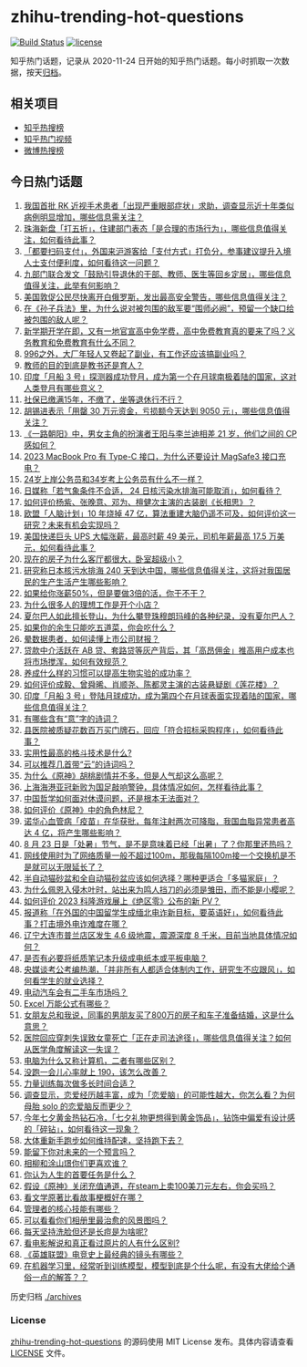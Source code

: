 # zhihu-trending-hot-questions

[![Build Status](https://github.com/justjavac/zhihu-trending-hot-questions/workflows/ci/badge.svg?branch=master)](https://github.com/justjavac/zhihu-trending-hot-questions/actions)
[![license](https://img.shields.io/github/license/justjavac/zhihu-trending-hot-questions)](https://github.com/justjavac/zhihu-trending-hot-questions/blob/master/LICENSE)

知乎热门话题，记录从 2020-11-24
日开始的知乎热门话题。每小时抓取一次数据，按天[归档](./archives)。

## 相关项目

- [知乎热搜榜](https://github.com/justjavac/zhihu-trending-top-search)
- [知乎热门视频](https://github.com/justjavac/zhihu-trending-hot-video)
- [微博热搜榜](https://github.com/justjavac/weibo-trending-hot-search)

## 今日热门话题

<!-- BEGIN -->
<!-- 最后更新时间 Thu Aug 24 2023 06:13:39 GMT+0800 (China Standard Time) -->

1. [我国首批 RK 近视手术患者「出现严重眼部症状」求助，调查显示近十年类似病例明显增加，哪些信息需关注？](https://www.zhihu.com/question/618710910)
1. [珠海新盘「打五折」，住建部门表态「是合理的市场行为」，哪些信息值得关注，如何看待此事？](https://www.zhihu.com/question/618739911)
1. [「都要扫码支付」，外国来沪游客给「支付方式」打负分，参事建议提升入境人士支付便利度，如何看待这一问题？](https://www.zhihu.com/question/618743422)
1. [九部门联合发文「鼓励引导退休的干部、教师、医生等回乡定居」，哪些信息值得关注，此举有何影响？](https://www.zhihu.com/question/618708564)
1. [美国敦促公民尽快离开白俄罗斯，发出最高安全警告，哪些信息值得关注？](https://www.zhihu.com/question/618522602)
1. [在《孙子兵法》里，为什么说对被包围的敌军要“围师必阙”，预留一个缺口给被包围的敌人呢？](https://www.zhihu.com/question/27852557)
1. [新学期开学在即，又有一地官宣高中免学费，高中免费教育真的要来了吗？义务教育和免费教育有什么不同？](https://www.zhihu.com/question/618699796)
1. [996之外，大厂年轻人又卷起了副业，有工作还应该搞副业吗？](https://www.zhihu.com/question/617538762)
1. [教师的目的到底是教书还是育人？](https://www.zhihu.com/question/615609683)
1. [印度「月船 3 号」探测器成功登月，成为第一个在月球南极着陆的国家，这对人类登月有哪些意义？](https://www.zhihu.com/question/618698213)
1. [社保已缴满15年，不缴了，坐等退休行不行？](https://www.zhihu.com/question/618361493)
1. [胡锡进表示「用罄 30 万元资金，亏损额今天达到 9050 元」，哪些信息值得关注？](https://www.zhihu.com/question/618750016)
1. [《一路朝阳》中，男女主角的扮演者王阳与李兰迪相差 21 岁，他们之间的 CP 感如何？](https://www.zhihu.com/question/617573850)
1. [2023 MacBook Pro 有 Type-C 接口，为什么还要设计 MagSafe3 接口充电？](https://www.zhihu.com/question/617207029)
1. [24岁上岸公务员和34岁考上公务员有什么不一样？](https://www.zhihu.com/question/617975503)
1. [日媒称「若气象条件不合适， 24 日核污染水排海可能取消」，如何看待？](https://www.zhihu.com/question/618751365)
1. [如何评价杨紫、张晚意、邓为、檀健次主演的古装剧《长相思》？](https://www.zhihu.com/question/613713341)
1. [欧盟「人脑计划」10 年烧掉 47 亿，算法重建大脑仍遥不可及，如何评价这一研究？未来有机会实现吗？](https://www.zhihu.com/question/618769970)
1. [美国快递巨头 UPS 大幅涨薪，最高时薪 49 美元，司机年薪最高 17.5 万美元，如何看待此事？](https://www.zhihu.com/question/618700882)
1. [现在的房子为什么客厅都很大，卧室超级小？](https://www.zhihu.com/question/284173155)
1. [研究称日本核污水排海 240 天到达中国，哪些信息值得关注，这将对我国居民的生产生活产生哪些影响？](https://www.zhihu.com/question/618704775)
1. [如果给你涨薪50%，但是要做3倍的活，你干不干？](https://www.zhihu.com/question/618723657)
1. [为什么很多人的理想工作是开个小店？](https://www.zhihu.com/question/48548689)
1. [夏尔巴人如此擅长登山，为什么攀登珠穆朗玛峰的各种纪录，没有夏尔巴人？](https://www.zhihu.com/question/509831714)
1. [如果你的余生只能吃五道菜，你会吃什么？](https://www.zhihu.com/question/616482659)
1. [晕数据患者，如何读懂上市公司财报？](https://www.zhihu.com/question/618742246)
1. [贷款中介活跃在 AB 贷、套路贷等灰产背后，其「高昂佣金」推高用户成本也将市场搅浑，如何有效规范？](https://www.zhihu.com/question/618726223)
1. [养成什么样的习惯可以提高生物实验的成功率？](https://www.zhihu.com/question/543028333)
1. [如何评价成毅、曾舜晞、肖顺尧、陈都灵主演的古装悬疑剧《莲花楼》？](https://www.zhihu.com/question/613592893)
1. [印度「月船 3 号」登陆月球成功，成为第四个在月球表面实现着陆的国家，哪些信息值得关注？](https://www.zhihu.com/question/618827522)
1. [有哪些含有“意”字的诗词？](https://www.zhihu.com/question/618763051)
1. [县医院被质疑花数百万买门牌石，回应「符合招标采购程序」，如何看待此事？](https://www.zhihu.com/question/617955571)
1. [实用性最高的格斗技术是什么?](https://www.zhihu.com/question/618181782)
1. [可以推荐几首带“云”的诗词吗？](https://www.zhihu.com/question/618621525)
1. [为什么《原神》胡桃剧情并不多，但是人气却这么高呢？](https://www.zhihu.com/question/615968164)
1. [上海海港亚冠新败为国足敲响警钟，具体情况如何，怎样看待此事？](https://www.zhihu.com/question/618751206)
1. [中国哲学如何面对休谟问题，还是根本无法面对？](https://www.zhihu.com/question/615944385)
1. [如何评价《原神》中的角色林尼？](https://www.zhihu.com/question/617648168)
1. [诺华心血管病「疫苗」在华获批，每年注射两次可降脂，我国血脂异常患者高达 4 亿，将产生哪些影响？](https://www.zhihu.com/question/618700895)
1. [8 月 23 日是「处暑」节气，是不是意味着已经「出暑」了？你那里还热吗？](https://www.zhihu.com/question/549540842)
1. [网线使用时为了网络质量一般不超过100m，那我每隔100m接一个交换机是不是就可以无限延长了？](https://www.zhihu.com/question/618558891)
1. [半自动猫砂盆和全自动猫砂盆应该如何选择？哪种更适合「多猫家庭」？](https://www.zhihu.com/question/614467611)
1. [为什么佩恩入侵木叶时，站出来为鸣人挡刀的必须是雏田，而不能是小樱呢？](https://www.zhihu.com/question/617728724)
1. [如何评价 2023 科隆游戏展上《绝区零》公布的新 PV？](https://www.zhihu.com/question/618732337)
1. [报道称「在外国的中国留学生成缅北电诈新目标，要英语好」，如何看待此事？打击境外电诈难度在哪？](https://www.zhihu.com/question/618706026)
1. [辽宁大连市普兰店区发生 4.6 级地震，震源深度 8 千米，目前当地具体情况如何？](https://www.zhihu.com/question/618789083)
1. [是否有必要将纸质笔记本升级成电纸本或平板电脑？](https://www.zhihu.com/question/617219269)
1. [央媒谈考公考编热潮，「并非所有人都适合体制内工作，研究生不应跟风」，如何看学生的就业选择？](https://www.zhihu.com/question/618730566)
1. [电动汽车会有二手车市场吗？](https://www.zhihu.com/question/617927309)
1. [Excel 万能公式有哪些？](https://www.zhihu.com/question/569278900)
1. [女朋友总和我说，同事的男朋友买了800万的房子和车子准备结婚，这是什么意思？](https://www.zhihu.com/question/617677051)
1. [医院回应穿刺失误致女童死亡「正在走司法途径」，哪些信息值得关注？如何从医学角度解读这一失误？](https://www.zhihu.com/question/617956459)
1. [电脑为什么又称计算机，二者有哪些区别？](https://www.zhihu.com/question/617745828)
1. [没跑一会儿心率就上 190，该怎么改善？](https://www.zhihu.com/question/614863831)
1. [力量训练每次做多长时间合适？](https://www.zhihu.com/question/615027217)
1. [调查显示，恋爱经历越丰富，成为「恋爱脑」的可能性越大，你怎么看？为何母胎 solo 的恋爱脑反而更少？](https://www.zhihu.com/question/618391505)
1. [今年七夕黄金热钻石冷，「七夕礼物更想得到黄金饰品」，钻饰中偏爱有设计感的「碎钻」，如何看待这一现象？](https://www.zhihu.com/question/618530536)
1. [大体重新手跑步如何维持配速，坚持跑下去？](https://www.zhihu.com/question/618099926)
1. [能留下你对未来的一个预言吗？](https://www.zhihu.com/question/618261660)
1. [相柳和涂山璟你们更喜欢谁？](https://www.zhihu.com/question/618256396)
1. [你认为人生的首要任务是什么？](https://www.zhihu.com/question/618524135)
1. [假设《原神》关闭充值通道，在steam上卖100美刀元左右，你会买吗？](https://www.zhihu.com/question/617722738)
1. [看文学原著比看故事梗概好在哪？](https://www.zhihu.com/question/617552192)
1. [管理者的核心技能有哪些？](https://www.zhihu.com/question/577477650)
1. [可以看看你们相册里最治愈的风景图吗？](https://www.zhihu.com/question/618153820)
1. [每天坚持洗脸但还是长痘是为啥呢?](https://www.zhihu.com/question/610454065)
1. [看电影解说和真正看过原片的人有什么区别?](https://www.zhihu.com/question/610150087)
1. [《英雄联盟》电竞史上最经典的镜头有哪些？](https://www.zhihu.com/question/617795969)
1. [在机器学习里，经常听到训练模型，模型到底是个什么呢，有没有大佬给个通俗一点的解答？？](https://www.zhihu.com/question/270562234)

<!-- END -->

历史归档 [./archives](./archives)

### License

[zhihu-trending-hot-questions](https://github.com/justjavac/zhihu-trending-hot-questions)
的源码使用 MIT License 发布。具体内容请查看 [LICENSE](./LICENSE) 文件。
